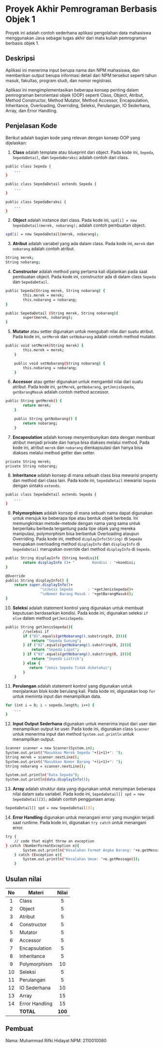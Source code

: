 # Proyek Akhir Pemrograman Berbasis Objek 1

Proyek ini adalah contoh sederhana aplikasi pengolahan data mahasiswa menggunakan Java sebagai tugas akhir dari mata kuliah pemrograman berbasis objek 1.

## Deskripsi

Aplikasi ini menerima input berupa nama dan NPM mahasiswa, dan memberikan output berupa informasi detail dari NPM tersebut seperti tahun masuk, fakultas, program studi, dan nomor registrasi.

Aplikasi ini mengimplementasikan beberapa konsep penting dalam pemrograman berorientasi objek (OOP) seperti Class, Object, Atribut, Method Constructor, Method Mutator, Method Accessor, Encapsulation, Inheritance, Overloading, Overriding, Seleksi, Perulangan, IO Sederhana, Array, dan Error Handling.

## Penjelasan Kode

Berikut adalah bagian kode yang relevan dengan konsep OOP yang dijelaskan:

1. **Class** adalah template atau blueprint dari object. Pada kode ini, `Sepeda`, `SepedaDetail`, dan `SepedaBeraksi` adalah contoh dari class.

```bash
public class Sepeda {
    ...
}

public class SepedaDetail extends Sepeda {
    ...
}

public class SepedaBeraksi {
    ...
}
```

2. **Object** adalah instance dari class. Pada kode ini, `spd[i] = new SepedaDetail(merek, nobarang);` adalah contoh pembuatan object.

```bash
spd[i] = new SepedaDetail(merek, nobarang);
```

3. **Atribut** adalah variabel yang ada dalam class. Pada kode ini, `merek` dan `nobarang` adalah contoh atribut.

```bash
String merek;
String nobarang;
```

4. **Constructor** adalah method yang pertama kali dijalankan pada saat pembuatan object. Pada kode ini, constructor ada di dalam class `Sepeda` dan `SepedaDetail`.

```bash
public Sepeda(String merek, String nobarang) {
        this.merek = merek;
        this.nobarang = nobarang;
}

public SepedaDetail (String merek, String nobarang){
        super(merek, nobarang);
}
```

5. **Mutator** atau setter digunakan untuk mengubah nilai dari suatu atribut. Pada kode ini, `setMerek` dan `setNobarang` adalah contoh method mutator.

```bash
public void setMerek(String merek) {
        this.merek = merek;
    }

    public void setNobarang(String nobarang) {
        this.nobarang = nobarang;
    }
```

6. **Accessor** atau getter digunakan untuk mengambil nilai dari suatu atribut. Pada kode ini, `getMerek`, `getNobarang`, `getJenisSepeda`, `getBarangMasuk` adalah contoh method accessor.

```bash
public String getMerek() {
        return merek;
    }

    public String getNobarang() {
        return nobarang;
    }
```

7. **Encapsulation** adalah konsep menyembunyikan data dengan membuat atribut menjadi private dan hanya bisa diakses melalui method. Pada kode ini, atribut `merek` dan `nobarang` dienkapsulasi dan hanya bisa diakses melalui method getter dan setter.

```bash
private String merek;
private String nobarang;
```

8. **Inheritance** adalah konsep di mana sebuah class bisa mewarisi property dan method dari class lain. Pada kode ini, `SepedaDetail` mewarisi `Sepeda` dengan sintaks `extends`.

```bash
public class SepedaDetail extends Sepeda {
    ...
}
```

9. **Polymorphism** adalah konsep di mana sebuah nama dapat digunakan untuk merujuk ke beberapa tipe atau bentuk objek berbeda. Ini memungkinkan metode-metode dengan nama yang sama untuk berperilaku berbeda tergantung pada tipe objek yang mereka manipulasi, polymorphism bisa berbentuk Overloading ataupun Overriding. Pada kode ini, method `displayInfo(String)` di `Sepeda` merupakan overloading method `displayInfo` dan `displayInfo` di `SepedaDetail` merupakan override dari method `displayInfo` di `Sepeda`.

```bash
public String displayInfo (String kondisi){
        return displayInfo ()+ "        Kondisi : "+kondisi; 
}

@Override
public String displayInfo() {
    return super.displayInfo()+
                "\nJenis Sepeda       : "+getJenisSepeda()+
                "\nNomor Barang Masuk : "+getBarangMasuk();
}
```

10. **Seleksi** adalah statement kontrol yang digunakan untuk membuat keputusan berdasarkan kondisi. Pada kode ini, digunakan seleksi `if else` dalam method `getJenisSepeda`.

```bash
public String getJenisSepeda(){
        //seleksi if
        if ("01".equals(getNobarang().substring(0, 2))){
            return "Sepeda Gunung";
        } if ("02".equals(getNobarang().substring(0, 2))){
            return "Sepeda Lipat";
        } if ("03".equals(getNobarang().substring(0, 2))){
            return "Sepeda Listrik";
        } else {
           return "Jenis Sepeda Tidak diketahui";
        }
    }
```

11. **Perulangan** adalah statement kontrol yang digunakan untuk menjalankan blok kode berulang kali. Pada kode ini, digunakan loop `for` untuk meminta input dan menampilkan data.

```bash
for (int i = 0; i < sepeda.length; i++) {
    ...
}
```

12. **Input Output Sederhana** digunakan untuk menerima input dari user dan menampilkan output ke user. Pada kode ini, digunakan class `Scanner` untuk menerima input dan method `System.out.println` untuk menampilkan output.

```bash
Scanner scanner = new Scanner(System.in);
System.out.print("Masukkan Merek Sepeda "+(i+1)+": ");
String merek = scanner.nextLine();
System.out.print("Masukkan Nomor Barang "+(i+1)+": ");
String nobarang = scanner.nextLine();

System.out.println("Data Sepeda");
System.out.println(data.displayInfo());
```

13. **Array** adalah struktur data yang digunakan untuk menyimpan beberapa nilai dalam satu variabel. Pada kode ini, `SepedaDetail[] spd = new SepedaDetail[3];` adalah contoh penggunaan array.

```bash
SepedaDetail[] spd = new SepedaDetail[3];
```

14. **Error Handling** digunakan untuk menangani error yang mungkin terjadi saat runtime. Pada kode ini, digunakan `try catch` untuk menangani error.

```bash
try {
    // code that might throw an exception
} catch (NumberFormatException e){
        System.out.println("Kesalahan Format Angka Barang: "+e.getMessage());
    } catch (Exception e){
        System.out.println("Kesalahan Umum: "+e.getMessage());
    }
```

## Usulan nilai

| No  | Materi         |  Nilai  |
| :-: | -------------- | :-----: |
|  1  | Class          |    5    |
|  2  | Object         |    5    |
|  3  | Atribut        |    5    |
|  4  | Constructor    |    5    |
|  5  | Mutator        |    5    |
|  6  | Accessor       |    5    |
|  7  | Encapsulation  |    5    |
|  8  | Inheritance    |    5    |
|  9  | Polymorphism   |   10    |
| 10  | Seleksi        |    5    |
| 11  | Perulangan     |    5    |
| 12  | IO Sederhana   |   10    |
| 13  | Array          |   15    |
| 14  | Error Handling |   15    |
|     | **TOTAL**      | **100** |

## Pembuat

Nama: Muhammad Rifki Hidayat
NPM: 2110010080
